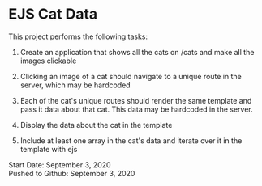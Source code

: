 # EJS Cat Data

This project performs the following tasks:

1. Create an application that shows all the cats on /cats and make all the images clickable

2. Clicking an image of a cat should navigate to a unique route in the server, which may be hardcoded

3. Each of the cat's unique routes should render the same template and pass it data about that cat. This data may be hardcoded in the server.

4. Display the data about the cat in the template

5. Include at least one array in the cat's data and iterate over it in the template with ejs


Start Date: September 3, 2020\
Pushed to Github: September 3, 2020